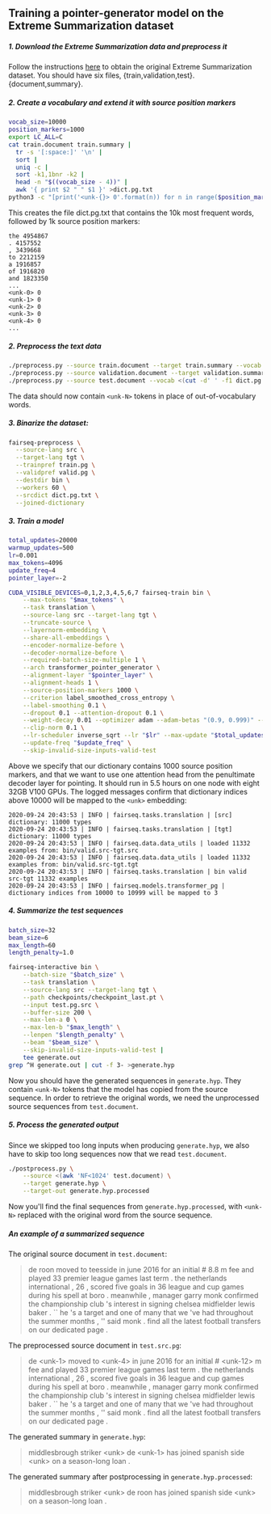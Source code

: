 ## Training a pointer-generator model on the Extreme Summarization dataset

##### 1. Download the Extreme Summarization data and preprocess it

Follow the instructions [here](https://github.com/EdinburghNLP/XSum) to obtain
the original Extreme Summarization dataset. You should have six files,
{train,validation,test}.{document,summary}.

##### 2. Create a vocabulary and extend it with source position markers

```bash
vocab_size=10000
position_markers=1000
export LC_ALL=C
cat train.document train.summary |
  tr -s '[:space:]' '\n' |
  sort |
  uniq -c |
  sort -k1,1bnr -k2 |
  head -n "$((vocab_size - 4))" |
  awk '{ print $2 " " $1 }' >dict.pg.txt
python3 -c "[print('<unk-{}> 0'.format(n)) for n in range($position_markers)]" >>dict.pg.txt
```

This creates the file dict.pg.txt that contains the 10k most frequent words,
followed by 1k source position markers:

```
the 4954867
. 4157552
, 3439668
to 2212159
a 1916857
of 1916820
and 1823350
...
<unk-0> 0
<unk-1> 0
<unk-2> 0
<unk-3> 0
<unk-4> 0
...
```

##### 2. Preprocess the text data

```bash
./preprocess.py --source train.document --target train.summary --vocab <(cut -d' ' -f1 dict.pg.txt) --source-out train.pg.src --target-out train.pg.tgt
./preprocess.py --source validation.document --target validation.summary --vocab <(cut -d' ' -f1 dict.pg.txt) --source-out valid.pg.src --target-out valid.pg.tgt
./preprocess.py --source test.document --vocab <(cut -d' ' -f1 dict.pg.txt) --source-out test.pg.src
```

The data should now contain `<unk-N>` tokens in place of out-of-vocabulary words.

##### 3. Binarize the dataset:

```bash
fairseq-preprocess \
  --source-lang src \
  --target-lang tgt \
  --trainpref train.pg \
  --validpref valid.pg \
  --destdir bin \
  --workers 60 \
  --srcdict dict.pg.txt \
  --joined-dictionary
```

##### 3. Train a model

```bash
total_updates=20000
warmup_updates=500
lr=0.001
max_tokens=4096
update_freq=4
pointer_layer=-2

CUDA_VISIBLE_DEVICES=0,1,2,3,4,5,6,7 fairseq-train bin \
    --max-tokens "$max_tokens" \
    --task translation \
    --source-lang src --target-lang tgt \
    --truncate-source \
    --layernorm-embedding \
    --share-all-embeddings \
    --encoder-normalize-before \
    --decoder-normalize-before \
    --required-batch-size-multiple 1 \
    --arch transformer_pointer_generator \
    --alignment-layer "$pointer_layer" \
    --alignment-heads 1 \
    --source-position-markers 1000 \
    --criterion label_smoothed_cross_entropy \
    --label-smoothing 0.1 \
    --dropout 0.1 --attention-dropout 0.1 \
    --weight-decay 0.01 --optimizer adam --adam-betas "(0.9, 0.999)" --adam-eps 1e-08 \
    --clip-norm 0.1 \
    --lr-scheduler inverse_sqrt --lr "$lr" --max-update "$total_updates" --warmup-updates "$warmup_updates" \
    --update-freq "$update_freq" \
    --skip-invalid-size-inputs-valid-test
```

Above we specify that our dictionary contains 1000 source position markers, and
that we want to use one attention head from the penultimate decoder layer for
pointing. It should run in 5.5 hours on one node with eight 32GB V100 GPUs. The
logged messages confirm that dictionary indices above 10000 will be mapped to
the `<unk>` embedding:

```
2020-09-24 20:43:53 | INFO | fairseq.tasks.translation | [src] dictionary: 11000 types
2020-09-24 20:43:53 | INFO | fairseq.tasks.translation | [tgt] dictionary: 11000 types
2020-09-24 20:43:53 | INFO | fairseq.data.data_utils | loaded 11332 examples from: bin/valid.src-tgt.src
2020-09-24 20:43:53 | INFO | fairseq.data.data_utils | loaded 11332 examples from: bin/valid.src-tgt.tgt
2020-09-24 20:43:53 | INFO | fairseq.tasks.translation | bin valid src-tgt 11332 examples
2020-09-24 20:43:53 | INFO | fairseq.models.transformer_pg | dictionary indices from 10000 to 10999 will be mapped to 3
```

##### 4. Summarize the test sequences

```bash
batch_size=32
beam_size=6
max_length=60
length_penalty=1.0

fairseq-interactive bin \
    --batch-size "$batch_size" \
    --task translation \
    --source-lang src --target-lang tgt \
    --path checkpoints/checkpoint_last.pt \
    --input test.pg.src \
    --buffer-size 200 \
    --max-len-a 0 \
    --max-len-b "$max_length" \
    --lenpen "$length_penalty" \
    --beam "$beam_size" \
    --skip-invalid-size-inputs-valid-test |
    tee generate.out
grep ^H generate.out | cut -f 3- >generate.hyp
```

Now you should have the generated sequences in `generate.hyp`. They contain
`<unk-N>` tokens that the model has copied from the source sequence. In order to
retrieve the original words, we need the unprocessed source sequences from
`test.document`.

##### 5. Process the generated output

Since we skipped too long inputs when producing `generate.hyp`, we also have to
skip too long sequences now that we read `test.document`.

```bash
./postprocess.py \
    --source <(awk 'NF<1024' test.document) \
    --target generate.hyp \
    --target-out generate.hyp.processed
```

Now you'll find the final sequences from `generate.hyp.processed`, with
`<unk-N>` replaced with the original word from the source sequence.

##### An example of a summarized sequence

The original source document in `test.document`:

> de roon moved to teesside in june 2016 for an initial # 8.8 m fee and played 33 premier league games last term . the netherlands international , 26 , scored five goals in 36 league and cup games during his spell at boro . meanwhile , manager garry monk confirmed the championship club 's interest in signing chelsea midfielder lewis baker . `` he 's a target and one of many that we 've had throughout the summer months , '' said monk . find all the latest football transfers on our dedicated page .

The preprocessed source document in `test.src.pg`:

> de \<unk-1> moved to \<unk-4> in june 2016 for an initial # \<unk-12> m fee and played 33 premier league games last term . the netherlands international , 26 , scored five goals in 36 league and cup games during his spell at boro . meanwhile , manager garry monk confirmed the championship club 's interest in signing chelsea midfielder lewis baker . `` he 's a target and one of many that we 've had throughout the summer months , '' said monk . find all the latest football transfers on our dedicated page .

The generated summary in `generate.hyp`:

> middlesbrough striker \<unk> de \<unk-1> has joined spanish side \<unk> on a season-long loan .

The generated summary after postprocessing in `generate.hyp.processed`:

> middlesbrough striker \<unk> de roon has joined spanish side \<unk> on a season-long loan .
